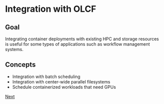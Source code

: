 # Integration with OLCF

## Goal

Integrating container deployments with existing HPC and storage resources is useful
for some types of applications such as workflow management systems.

## Concepts

* Integration with batch scheduling
* Integration with center-wide parallel filesystems
* Schedule containerized workloads that need GPUs

[Next](01_.md)
